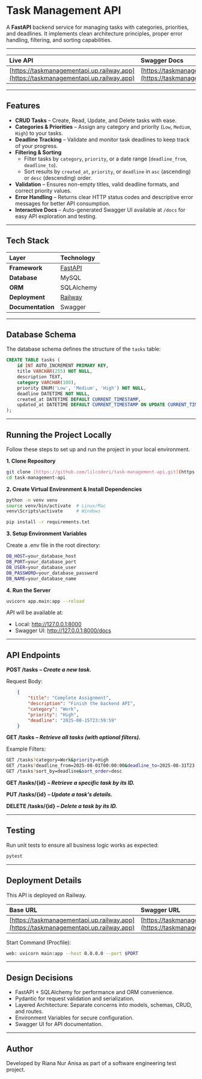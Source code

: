 # Task Management API

A **FastAPI** backend service for managing tasks with categories, priorities, and deadlines. It implements clean architecture principles, proper error handling, filtering, and sorting capabilities.

---

| **Live API** | **Swagger Docs** |
| :------------------------------------------------ | :--------------------------------------------------- |
| [https://taskmanagementapi.up.railway.app](https://taskmanagementapi.up.railway.app) | [https://taskmanagementapi.up.railway.app/docs](https://taskmanagementapi.up.railway.app/docs) |

---

## Features

* **CRUD Tasks** – Create, Read, Update, and Delete tasks with ease.
* **Categories & Priorities** – Assign any category and priority (`Low`, `Medium`, `High`) to your tasks.
* **Deadline Tracking** – Validate and monitor task deadlines to keep track of your progress.
* **Filtering & Sorting**
    * Filter tasks by `category`, `priority`, or a date range (`deadline_from`, `deadline_to`).
    * Sort results by `created_at`, `priority`, or `deadline` in `asc` (ascending) or `desc` (descending) order.
* **Validation** – Ensures non-empty titles, valid deadline formats, and correct priority values.
* **Error Handling** – Returns clear HTTP status codes and descriptive error messages for better API consumption.
* **Interactive Docs** – Auto-generated Swagger UI available at `/docs` for easy API exploration and testing.

---

## Tech Stack

| Layer           | Technology                           |
| :-------------- | :----------------------------------- |
| **Framework** | [FastAPI](https://fastapi.tiangolo.com/) |
| **Database** | MySQL                                |
| **ORM** | SQLAlchemy                           |
| **Deployment** | [Railway](https://railway.app/)      |
| **Documentation** | Swagger                |

---

## Database Schema

The database schema defines the structure of the `tasks` table:

```sql
CREATE TABLE tasks (
    id INT AUTO_INCREMENT PRIMARY KEY,
    title VARCHAR(255) NOT NULL,
    description TEXT,
    category VARCHAR(100),
    priority ENUM('Low', 'Medium', 'High') NOT NULL,
    deadline DATETIME NOT NULL,
    created_at DATETIME DEFAULT CURRENT_TIMESTAMP,
    updated_at DATETIME DEFAULT CURRENT_TIMESTAMP ON UPDATE CURRENT_TIMESTAMP
);
```

---

## Running the Project Locally

Follow these steps to set up and run the project in your local environment.

**1. Clone Repository**
```bash
git clone [https://github.com/lilcoderi/task-management-api.git](https://github.com/lilcoderi/task-management-api.git)
cd task-management-api
```

**2. Create Virtual Environment & Install Dependencies**
```bash
python -m venv venv
source venv/bin/activate  # Linux/Mac
venv\Scripts\activate     # Windows

pip install -r requirements.txt
```

**3. Setup Environment Variables**

Create a .env file in the root directory:

```bash
DB_HOST=your_database_host
DB_PORT=your_database_port
DB_USER=your_database_user
DB_PASSWORD=your_database_password
DB_NAME=your_database_name
```

**4. Run the Server**
```bash
uvicorn app.main:app --reload
```
API will be available at:
* Local: http://127.0.0.1:8000
* Swagger UI: http://127.0.0.1:8000/docs

---

## API Endpoints

**POST /tasks**
***– Create a new task.***

Request Body:
```json
    {
        "title": "Complete Assignment",
        "description": "Finish the backend API",
        "category": "Work",
        "priority": "High",
        "deadline": "2025-08-15T23:59:59"
    }
```

**GET /tasks**
***– Retrieve all tasks (with optional filters).***

Example Filters:
```bash
GET /tasks?category=Work&priority=High
GET /tasks?deadline_from=2025-08-01T00:00:00&deadline_to=2025-08-31T23:59:59
GET /tasks?sort_by=deadline&sort_order=desc
```

**GET /tasks/{id}**
***– Retrieve a specific task by its ID.***

**PUT /tasks/{id}**
***– Update a task's details.***

**DELETE /tasks/{id}**
***– Delete a task by its ID.***

---

## Testing

Run unit tests to ensure all business logic works as expected:
```bash
pytest
```

---

## Deployment Details

This API is deployed on Railway.

| **Base URL** | **Swagger URL** |
| :------------------------------------------------ | :--------------------------------------------------- |
| [https://taskmanagementapi.up.railway.app](https://taskmanagementapi.up.railway.app) | [https://taskmanagementapi.up.railway.app/docs](https://taskmanagementapi.up.railway.app/docs) |

Start Command (Procfile):
```bash
web: uvicorn main:app --host 0.0.0.0 --port $PORT
```

---

## Design Decisions

* FastAPI + SQLAlchemy for performance and ORM convenience.
* Pydantic for request validation and serialization.
* Layered Architecture: Separate concerns into models, schemas, CRUD, and routes.
* Environment Variables for secure configuration.
* Swagger UI for API documentation.

---

## Author

Developed by Riana Nur Anisa as part of a software engineering test project.